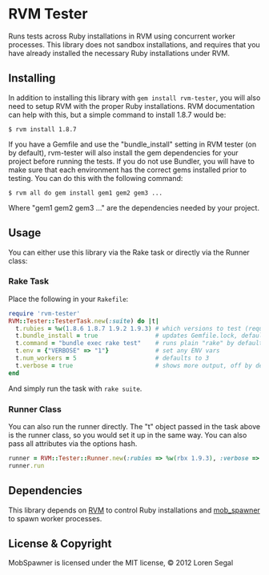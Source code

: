 # RVM Tester

Runs tests across Ruby installations in RVM using concurrent worker processes.
This library does not sandbox installations, and requires that you have already
installed the necessary Ruby installations under RVM.

## Installing

In addition to installing this library with `gem install rvm-tester`, you will also need
to setup RVM with the proper Ruby installations. RVM documentation can help with this,
but a simple command to install 1.8.7 would be:

    $ rvm install 1.8.7

If you have a Gemfile and use the "bundle_install" setting in RVM tester (on by
default), rvm-tester will also install the gem dependencies for your project before
running the tests. If you do not use Bundler, you will have to make sure that each
environment has the correct gems installed prior to testing. You can do this with
the following command:

    $ rvm all do gem install gem1 gem2 gem3 ...

Where "gem1 gem2 gem3 ..." are the dependencies needed by your project.

## Usage

You can either use this library via the Rake task or directly via the Runner class:

### Rake Task

Place the following in your `Rakefile`:

```ruby
require 'rvm-tester'
RVM::Tester::TesterTask.new(:suite) do |t|
  t.rubies = %w(1.8.6 1.8.7 1.9.2 1.9.3) # which versions to test (required!)
  t.bundle_install = true                # updates Gemfile.lock, default is true
  t.command = "bundle exec rake test"    # runs plain "rake" by default
  t.env = {"VERBOSE" => "1"}             # set any ENV vars
  t.num_workers = 5                      # defaults to 3
  t.verbose = true                       # shows more output, off by default
end
```

And simply run the task with `rake suite`.

### Runner Class

You can also run the runner directly. The "t" object passed in the task above
is the runner class, so you would set it up in the same way. You can also pass
all attributes via the options hash.

```ruby
runner = RVM::Tester::Runner.new(:rubies => %w(rbx 1.9.3), :verbose => true)
runner.run
```

## Dependencies

This library depends on [RVM](http://rvm.io) to control
Ruby installations and [mob_spawner](http://github.com/lsegal/mob_spawner) to
spawn worker processes.

## License & Copyright

MobSpawner is licensed under the MIT license, &copy; 2012 Loren Segal
